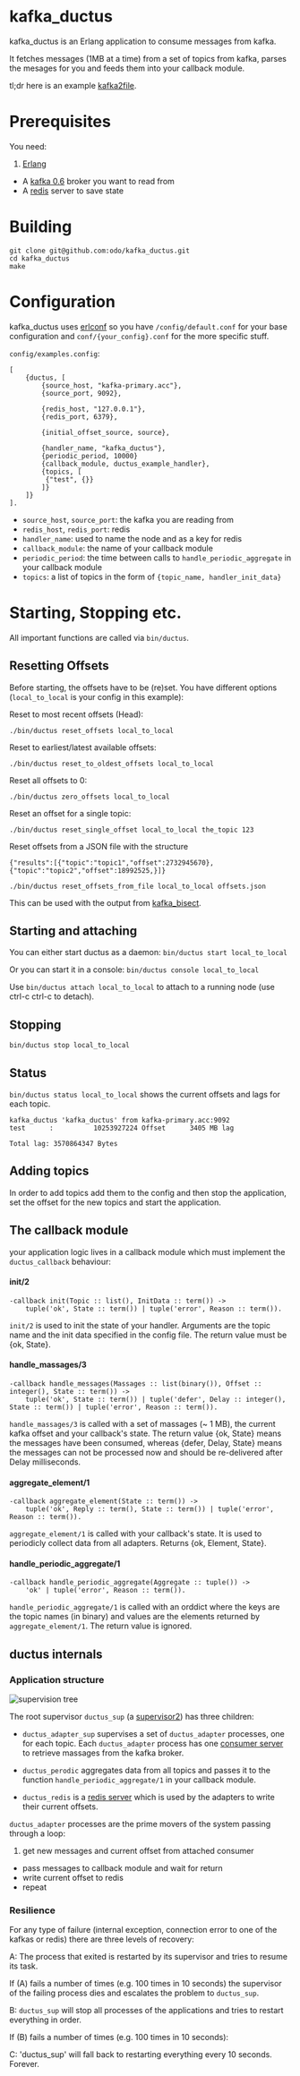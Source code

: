 kafka_ductus
============================

kafka_ductus is an Erlang application to consume messages from kafka.

It fetches messages (1MB at a time) from a set of topics from kafka, parses the mesages for you and feeds them into your callback module.

tl;dr here is an example [kafka2file](https://github.com/odo/kafka2file).

# Prerequisites

You need:

1. [Erlang](http://erlang.org)
* A [kafka 0.6](http://sna-projects.com/kafka/downloads.php) broker you want to read from
* A [redis](http://redis.io) server to save state

# Building

```
git clone git@github.com:odo/kafka_ductus.git
cd kafka_ductus
make
```

# Configuration

kafka_ductus uses [erlconf](https://github.com/wooga/erlconf) so you have `/config/default.conf` for your base configuration and `conf/{your_config}.conf` for the more specific stuff.

`config/examples.config`:

```
[
    {ductus, [
        {source_host, "kafka-primary.acc"},
        {source_port, 9092},

        {redis_host, "127.0.0.1"},
        {redis_port, 6379},

        {initial_offset_source, source},

        {handler_name, "kafka_ductus"},
        {periodic_period, 10000}
        {callback_module, ductus_example_handler},
        {topics, [
         {"test", {}}
        ]}
    ]}
].
```

* `source_host`, `source_port`: the kafka you are reading from
* `redis_host`, `redis_port`: redis
* `handler_name`: used to name the node and as a key for redis
* `callback_module`: the name of your callback module
* `periodic_period`: the time between calls to `handle_periodic_aggregate` in your callback module
* `topics`: a list of topics in the form of `{topic_name, handler_init_data}`

# Starting, Stopping etc.

All important functions are called via `bin/ductus`.

## Resetting Offsets

Before starting, the offsets have to be (re)set. You have different options (`local_to_local` is your config in this example):

Reset to most recent offsets (Head):

`./bin/ductus reset_offsets local_to_local`

Reset to earliest/latest available offsets:

`./bin/ductus reset_to_oldest_offsets local_to_local`

Reset all offsets to 0:

`./bin/ductus zero_offsets local_to_local`

Reset an offset for a single topic:

`./bin/ductus reset_single_offset local_to_local the_topic 123`


Reset offsets from a JSON file with the structure

```
{"results":[{"topic":"topic1","offset":2732945670},{"topic":"topic2","offset":18992525,}]}
```

`./bin/ductus reset_offsets_from_file local_to_local offsets.json`

This can be used with the output from [kafka_bisect](https://github.com/wooga/kafka_bisect).


## Starting and attaching

You can either start ductus as a daemon: `bin/ductus start local_to_local`

Or you can start it in a console: `bin/ductus console local_to_local`

Use `bin/ductus attach local_to_local` to attach to a running node (use ctrl-c ctrl-c to detach).

## Stopping

`bin/ductus stop local_to_local`

## Status

`bin/ductus status local_to_local` shows the current offsets and lags for each topic.

```
kafka_ductus 'kafka_ductus' from kafka-primary.acc:9092
test      :          10253927224 Offset      3405 MB lag

Total lag: 3570864347 Bytes
```

## Adding topics

In order to add topics add them to the config and then stop the application, set the offset for the new topics and start the application.

## The callback module

your application logic lives in a callback module which must implement the `ductus_callback` behaviour:

#### init/2

```
-callback init(Topic :: list(), InitData :: term()) ->
    tuple('ok', State :: term()) | tuple('error', Reason :: term()).
```

`init/2` is used to init the state of your handler. Arguments are the topic name and the init data specified in the config file. The return value must be {ok, State}.

#### handle_massages/3

```
-callback handle_messages(Massages :: list(binary()), Offset :: integer(), State :: term()) ->
    tuple('ok', State :: term()) | tuple('defer', Delay :: integer(), State :: term()) | tuple('error', Reason :: term()).
```

`handle_massages/3` is called with a set of massages (~ 1 MB), the current kafka offset and your callback's state. The return value {ok, State} means the messages have been consumed, whereas {defer, Delay, State} means the messages can not be processed now and should be re-delivered after Delay milliseconds.

#### aggregate_element/1

```
-callback aggregate_element(State :: term()) ->
    tuple('ok', Reply :: term(), State :: term()) | tuple('error', Reason :: term()).
```

`aggregate_element/1` is called with your callback's state. It is used to periodicly collect data from all adapters. Returns {ok, Element, State}.

#### handle_periodic_aggregate/1

```
-callback handle_periodic_aggregate(Aggregate :: tuple()) ->
    'ok' | tuple('error', Reason :: term()).
```

`handle_periodic_aggregate/1` is called with an orddict where the keys are the topic names (in binary) and values are the elements returned by `aggregate_element/1`. The return value is ignored.

## ductus internals

### Application structure

![supervision tree](../master/doc/supervision_tree.png?raw=true "supervision tree")

The root supervisor `ductus_sup` (a [supervisor2](https://github.com/odo/supervisor2)) has three children:

* `ductus_adapter_sup` supervises a set of `ductus_adapter` processes, one for each topic. Each `ductus_adapter` process has one [consumer server](https://github.com/wooga/kafka-erlang/blob/master/src/kafka_consumer.erl) to retrieve massages from the kafka broker.

* `ductus_perodic` aggregates data from all topics and passes it to the function `handle_periodic_aggregate/1` in your callback module.

* `ductus_redis` is a [redis server](https://github.com/wooga/eredis) which is used by the adapters to write their current offsets.

`ductus_adapter` processes are the prime movers of the system passing through a loop:

1. get new messages and current offset from attached consumer
* pass messages to callback module and wait for return
* write current offset to redis
* repeat

### Resilience

For any type of failure (internal exception, connection error to one of the kafkas or redis) there are three levels of recovery:

A: The process that exited is restarted by its supervisor and tries to resume its task.


If (A) fails a number of times (e.g. 100 times in 10 seconds) the supervisor of the failing process dies and escalates the problem to `ductus_sup`.

B: `ductus_sup` will stop all processes of the applications and tries to restart everything in order.

If (B) fails a number of times (e.g. 100 times in 10 seconds):

C: 'ductus_sup' will fall back to restarting everything every 10 seconds. Forever.

